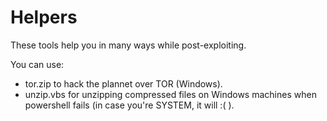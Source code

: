 # Helpers

These tools help you in many ways while post-exploiting.

You can use:
 - tor.zip to hack the plannet over TOR (Windows).
 - unzip.vbs for unzipping compressed files on Windows machines when powershell fails (in case you're SYSTEM, it will :( ).
